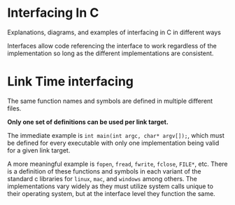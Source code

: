 # Interfacing In C
Explanations, diagrams, and examples of interfacing in C in different ways

Interfaces allow code referencing the interface to work regardless of the implementation so long as the different implementations are consistent. 

# Link Time interfacing
The same function names and symbols are defined in multiple different files. 

**Only one set of definitions can be used per link target.**

The immediate example is `int main(int argc, char* argv[]);`, which must be defined for every executable with only one implementation being valid for a given link target.

A more meaningful example is `fopen`, `fread`, `fwrite`, `fclose`, `FILE*`, etc. There is a definition of these functions and symbols in each variant of the standard c libraries for `linux`, `mac`, and `windows` among others. 
The implementations vary widely as they must utilize system calls unique to their operating system, but at the interface level they function the same.

# 
